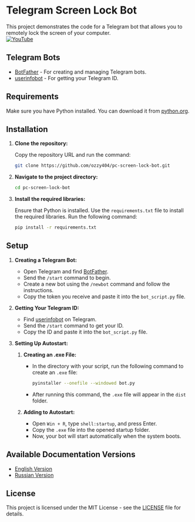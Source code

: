 # Telegram Screen Lock Bot

This project demonstrates the code for a Telegram bot that allows you to remotely lock the screen of your computer.<br>
[![YouTube](https://img.shields.io/badge/YouTube-Video-red?logo=youtube&logoColor=white)](https://www.youtube.com/watch?v=dQw4w9WgXcQ)

## Telegram Bots

- [BotFather](https://t.me/botfather) - For creating and managing Telegram bots.
- [userinfobot](https://t.me/userinfobot) - For getting your Telegram ID.

## Requirements

Make sure you have Python installed. You can download it from [python.org](https://www.python.org/downloads/).

## Installation

1. **Clone the repository:**

   Copy the repository URL and run the command:

   ```bash
   git clone https://github.com/ozzy404/pc-screen-lock-bot.git
   ```

2. **Navigate to the project directory:**

   ```bash
   cd pc-screen-lock-bot
   ```

3. **Install the required libraries:**

   Ensure that Python is installed. Use the `requirements.txt` file to install the required libraries. Run the following command:

   ```bash
   pip install -r requirements.txt
   ```

## Setup

1. **Creating a Telegram Bot:**

   - Open Telegram and find [BotFather](https://t.me/botfather).
   - Send the `/start` command to begin.
   - Create a new bot using the `/newbot` command and follow the instructions.
   - Copy the token you receive and paste it into the `bot_script.py` file.

2. **Getting Your Telegram ID:**

   - Find [userinfobot](https://t.me/userinfobot) on Telegram.
   - Send the `/start` command to get your ID.
   - Copy the ID and paste it into the `bot_script.py` file.

3. **Setting Up Autostart:**

   1. **Creating an .exe File:**

      - In the directory with your script, run the following command to create an `.exe` file:
        ```bash
        pyinstaller --onefile --windowed bot.py
        ```
      - After running this command, the `.exe` file will appear in the `dist` folder.

   2. **Adding to Autostart:**

      - Open `Win + R`, type `shell:startup`, and press Enter.
      - Copy the `.exe` file into the opened startup folder.
      - Now, your bot will start automatically when the system boots.

## Available Documentation Versions

- [English Version](README.en.md)
- [Russian Version](README.ru.md)

## License

This project is licensed under the MIT License - see the [LICENSE](LICENSE) file for details.
